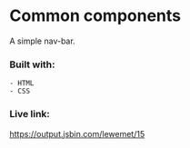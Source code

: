 # Common components

A simple nav-bar.

### Built with:
	- HTML
	- CSS

### Live link:
https://output.jsbin.com/lewemet/15